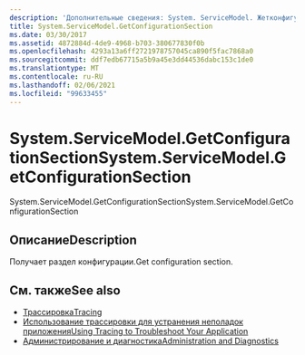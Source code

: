 ```yaml
---
description: 'Дополнительные сведения: System. ServiceModel. Жетконфигуратионсектион'
title: System.ServiceModel.GetConfigurationSection
ms.date: 03/30/2017
ms.assetid: 4872884d-4de9-4968-b703-380677830f0b
ms.openlocfilehash: 4293a13a6ff2721978757045ca890f5fac7868a0
ms.sourcegitcommit: ddf7edb67715a5b9a45e3dd44536dabc153c1de0
ms.translationtype: MT
ms.contentlocale: ru-RU
ms.lasthandoff: 02/06/2021
ms.locfileid: "99633455"
---
```

# <a name="systemservicemodelgetconfigurationsection"></a><span data-ttu-id="a5441-103">System.ServiceModel.GetConfigurationSection</span><span class="sxs-lookup"><span data-stu-id="a5441-103">System.ServiceModel.GetConfigurationSection</span></span>

<span data-ttu-id="a5441-104">System.ServiceModel.GetConfigurationSection</span><span class="sxs-lookup"><span data-stu-id="a5441-104">System.ServiceModel.GetConfigurationSection</span></span>  
  
## <a name="description"></a><span data-ttu-id="a5441-105">Описание</span><span class="sxs-lookup"><span data-stu-id="a5441-105">Description</span></span>  

 <span data-ttu-id="a5441-106">Получает раздел конфигурации.</span><span class="sxs-lookup"><span data-stu-id="a5441-106">Get configuration section.</span></span>  
  
## <a name="see-also"></a><span data-ttu-id="a5441-107">См. также</span><span class="sxs-lookup"><span data-stu-id="a5441-107">See also</span></span>

- [<span data-ttu-id="a5441-108">Трассировка</span><span class="sxs-lookup"><span data-stu-id="a5441-108">Tracing</span></span>](index.md)
- [<span data-ttu-id="a5441-109">Использование трассировки для устранения неполадок приложения</span><span class="sxs-lookup"><span data-stu-id="a5441-109">Using Tracing to Troubleshoot Your Application</span></span>](using-tracing-to-troubleshoot-your-application.md)
- [<span data-ttu-id="a5441-110">Администрирование и диагностика</span><span class="sxs-lookup"><span data-stu-id="a5441-110">Administration and Diagnostics</span></span>](../index.md)
